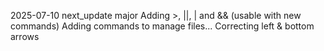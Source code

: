 2025-07-10
next_update
major
Adding >, ||, | and && (usable with new commands)
Adding commands to manage files...
Correcting left & bottom arrows
